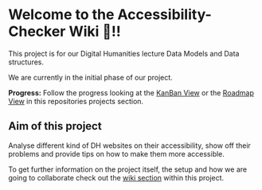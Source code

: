# Welcome to the Accessibility-Checker Wiki 👋!!

This project is for our Digital Humanities lecture Data Models and Data structures.

We are currently in the initial phase of our project.

**Progress:** Follow the progress looking at the [KanBan View](https://github.com/users/YuriDevAT/projects/12/views/1) or the [Roadmap View](https://github.com/users/YuriDevAT/projects/12/views/4) in this repositories projects section.

## Aim of this project

Analyse different kind of DH websites on their accessibility, show off their problems and provide tips on how to make them more accessible.

To get further information on the project itself, the setup and how we are going to collaborate check out the [wiki section](https://github.com/YuriDevAT/accessibility-checker/wiki) within this project.
